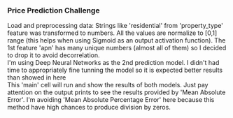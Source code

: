 ### Price Prediction Challenge
Load and preprocessing data:
Strings like 'residential' from 'property_type' feature was transformed to numbers. All the values are normalize to [0,1] range (this helps when using Sigmoid as an output activation function). The 1st feature 'apn' has many unique numbers (almost all of them) so I decided to drop it to avoid decorrelation.  
I'm using Deep Neural Networks as the 2nd prediction model. I didn't had time to appropriately fine tunning the model so it is expected better results than showed in here  
This 'main' cell will run and show the results of both models. Just pay attention on the output prints to see the results provided by 'Mean Absolute Error'. I'm avoiding 'Mean Absolute Percentage Error' here because this method have high chances to produce division by zeros.  


